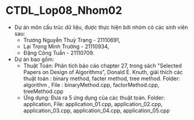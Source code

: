 # CTDL_Lop08_Nhom02
- Dự án môn cấu trúc dữ liệu, được thực hiện bởi nhóm có các sinh viên sau:
  + Trương Nguyễn Thuỳ Trang - 21110691,
  + Lại Trọng Minh Trường - 21110934,
  + Đặng Công Tuấn - 21110709.
- Dự án bao gồm:
  + Thuật Toán: Phân tích báo cáo chapter 27, trong sách "Selected Papers on Design of Algorithms", Donald E. Knuth, giải thích các thuật toán : binary method, facter method, tree method. Folder: algorithm , File : binaryMethod.cpp, factorMethod.cpp, treeMethod.cpp
  + Ứng dụng: Đưa ra 5 ứng dụng của các thuật toán. Folder: application, File: application_01.cpp, application_02.cpp, application_03.cpp, application_04.cpp, application_05.cpp
